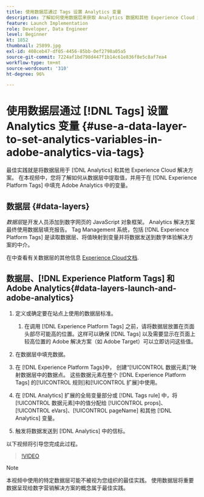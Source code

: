 ```yaml
---
title: 使用数据层通过 Tags 设置 Analytics 变量
description: 了解如何使用数据层来获取 Analytics 数据和其他 Experience Cloud 解决方案。
feature: Launch Implementation
role: Developer, Data Engineer
level: Beginner
kt: 1852
thumbnail: 25899.jpg
exl-id: 408ceb47-df05-4456-85bb-0ef2798a05a5
source-git-commit: 7224af1bd798d447f1b14c61e836f8e5c8af7ea4
workflow-type: tm+mt
source-wordcount: '310'
ht-degree: 96%

---
```


# 使用数据层通过 [!DNL Tags] 设置 Analytics 变量 {#use-a-data-layer-to-set-analytics-variables-in-adobe-analytics-via-tags}

最佳实践就是将数据层用于 [!DNL Analytics] 和其他 Experience Cloud 解决方案。 在本视频中，您将了解如何从数据层中提取值，并用于在 [!DNL Experience Platform Tags] 中填充 Adobe Analytics 中的变量。

## 数据层 {#data-layers}

_数据层_&#x200B;是开发人员添加到数字网页的 JavaScript 对象框架。 Analytics 解决方案最终使用数据层填充报告。 Tag Management 系统，包括 [!DNL Experience Platform Tags] 是读取数据层、将值映射到变量并将数据发送到数字体验解决方案的中介。

在中查看有关数据层的其他信息 [Experience Cloud文档](https://experienceleague.adobe.com/docs/analytics/implementation/prepare/data-layer.html?lang=zh-Hans).

## 数据层、[!DNL Experience Platform Tags] 和 Adobe Analytics{#data-layers-launch-and-adobe-analytics}

1. 定义或确定要在站点上使用的数据层标准。

   1. 在调用 [!DNL Experience Platform Tags] 之前，请将数据层放置在页面头部尽可能高的位置。这样可以确保 [!DNL Tags] 以及需要显示在页面上较高位置的 Adobe 解决方案（如 Adobe Target）可以立即访问这些值。

1. 在数据层中填充数据。
1. 在 [!DNL Experience Platform Tags]中， 创建“[!UICONTROL 数据元素]”映射数据层中的数据点。 这些数据元素在整个 [!DNL Experience Platform Tags] 的[!UICONTROL 规则]和[!UICONTROL 扩展]中使用。
1. 在 [!DNL Analytics] 扩展的全局变量部分或 [!DNL Tags rule] 中，将[!UICONTROL 数据元素]中的值分配给 [!UICONTROL props]、[!UICONTROL eVars]、[!UICONTROL pageName] 和其他 [!DNL Analytics] 变量。
1. 触发将数据发送到 [!DNL Analytics] 中的信标。

以下视频将引导您完成此过程。

>[!VIDEO](https://video.tv.adobe.com/v/25899/?quality=12&learn=on)

>[!NOTE]
>
>本视频中使用的特定数据层可能不被视为您组织的最佳实践。 使用数据层将重要数据呈现给数字营销解决方案的概念属于最佳实践。
